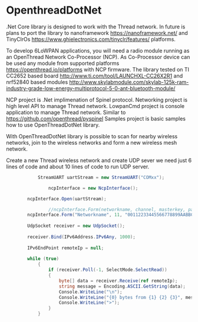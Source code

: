 # OpenthreadDotNet
.Net Core library is designed to work with the Thread network. In future is plans to port the library to nanoframework https://nanoframework.net/ and TinyClrOs https://www.ghielectronics.com/tinyclr/features/ platforms.

To develop 6LoWPAN applications, you will need a radio module running as an OpenThread Network Co-Processor (NCP). 
As Co-Processor device can be used any module from supported platforms https://openthread.io/platforms with NCP firmware. The library tested on TI CC2652 based board http://www.ti.com/tool/LAUNCHXL-CC26X2R1 and nrf52840 based modules http://www.skylabmodule.com/skylab-125k-ram-industry-grade-low-energy-multiprotocol-5-0-ant-bluetooth-module/

NCP project is .Net implimenation of Spinel protocol.
Networking project is high level API to manage Thread network.
LowpanCmd project is console application to manage Thread network. Similar to https://github.com/openthread/pyspinel
Samples project is basic samples how to use OpenThreadDotNet library.
	
With OpenThreadDotNet library is possible to scan for nearby wireless networks, join to the wireless networks and form a new wireless mesh network.

Create a new Thread wireless network and create UDP sever we need just 6 lines of code and about 10 lines of code to run UDP server.
```csharp
           	StreamUART uartStream = new StreamUART("COMxx");

            	ncpInterface = new NcpInterface();     

		ncpInterface.Open(uartStream);	

            	//ncpInterface.Form(networkname, channel, masterkey, panid);
		ncpInterface.Form("Networkname", 11, "00112233445566778899AABBCCDDEEFF", 1234);
           
		UdpSocket receiver = new UdpSocket();
            
		receiver.Bind(IPv6Address.IPv6Any, 1000);
            
		IPv6EndPoint remoteIp = null;	
			
		while (true)
			{
                if (receiver.Poll(-1, SelectMode.SelectRead))
                {
                    byte[] data = receiver.Receive(ref remoteIp);
                    string message = Encoding.ASCII.GetString(data);
                    Console.WriteLine("\n");
                    Console.WriteLine("{0} bytes from {1} {2} {3}", message.Length, remoteIp.Address, remoteIp.Port, message);
                    Console.WriteLine(">");
                }
            }		
```
